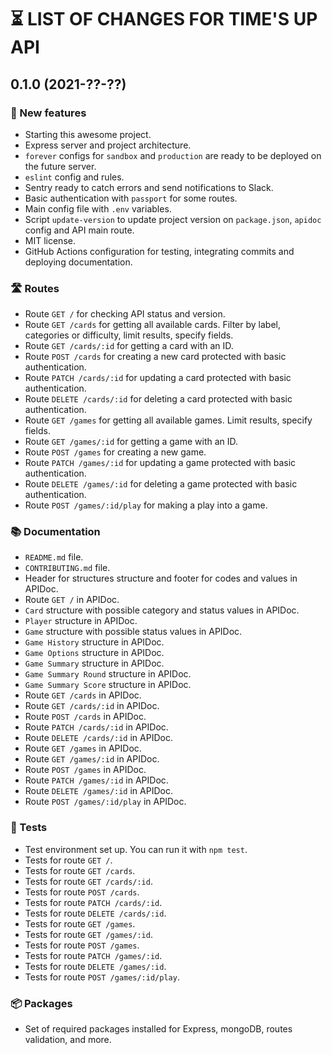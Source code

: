 # ⏳ LIST OF CHANGES FOR TIME'S UP API

## 0.1.0 (2021-??-??)

### 🚀 New features

* Starting this awesome project.
* Express server and project architecture.
* `forever` configs for `sandbox` and `production` are ready to be deployed on the future server.
* `eslint` config and rules.
* Sentry ready to catch errors and send notifications to Slack.
* Basic authentication with `passport` for some routes.
* Main config file with `.env` variables.
* Script `update-version` to update project version on `package.json`, `apidoc` config and API main route.
* MIT license. 
* GitHub Actions configuration for testing, integrating commits and deploying documentation. 

### 🛣 Routes

* Route `GET /` for checking API status and version.
* Route `GET /cards` for getting all available cards. Filter by label, categories or difficulty, limit results, specify fields.
* Route `GET /cards/:id` for getting a card with an ID.
* Route `POST /cards` for creating a new card protected with basic authentication.
* Route `PATCH /cards/:id` for updating a card protected with basic authentication.
* Route `DELETE /cards/:id` for deleting a card protected with basic authentication.
* Route `GET /games` for getting all available games. Limit results, specify fields.
* Route `GET /games/:id` for getting a game with an ID.
* Route `POST /games` for creating a new game.
* Route `PATCH /games/:id` for updating a game protected with basic authentication.
* Route `DELETE /games/:id` for deleting a game protected with basic authentication.
* Route `POST /games/:id/play` for making a play into a game.

### 📚 Documentation

* `README.md` file.
* `CONTRIBUTING.md` file.
* Header for structures structure and footer for codes and values in APIDoc.
* Route `GET /` in APIDoc.
* `Card` structure with possible category and status values in APIDoc.
* `Player` structure in APIDoc.
* `Game` structure with possible status values in APIDoc.
* `Game History` structure in APIDoc.
* `Game Options` structure in APIDoc.
* `Game Summary` structure in APIDoc.
* `Game Summary Round` structure in APIDoc.
* `Game Summary Score` structure in APIDoc.
* Route `GET /cards` in APIDoc.
* Route `GET /cards/:id` in APIDoc.
* Route `POST /cards` in APIDoc.
* Route `PATCH /cards/:id` in APIDoc.
* Route `DELETE /cards/:id` in APIDoc.
* Route `GET /games` in APIDoc.
* Route `GET /games/:id` in APIDoc.
* Route `POST /games` in APIDoc.
* Route `PATCH /games/:id` in APIDoc.
* Route `DELETE /games/:id` in APIDoc.
* Route `POST /games/:id/play` in APIDoc.

### 🧪 Tests

* Test environment set up. You can run it with `npm test`.
* Tests for route `GET /`.
* Tests for route `GET /cards`.
* Tests for route `GET /cards/:id`.
* Tests for route `POST /cards`.
* Tests for route `PATCH /cards/:id`.
* Tests for route `DELETE /cards/:id`.
* Tests for route `GET /games`.
* Tests for route `GET /games/:id`.
* Tests for route `POST /games`.
* Tests for route `PATCH /games/:id`.
* Tests for route `DELETE /games/:id`.
* Tests for route `POST /games/:id/play`.

### 📦 Packages

* Set of required packages installed for Express, mongoDB, routes validation, and more.